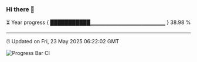### Hi there 👋

⏳ Year progress { ███████████▁▁▁▁▁▁▁▁▁▁▁▁▁▁▁▁▁▁▁ } 38.98 %

---

⏰ Updated on Fri, 23 May 2025 06:22:02 GMT

![Progress Bar CI](https://github.com/liununu/liununu/workflows/Progress%20Bar%20CI/badge.svg)

